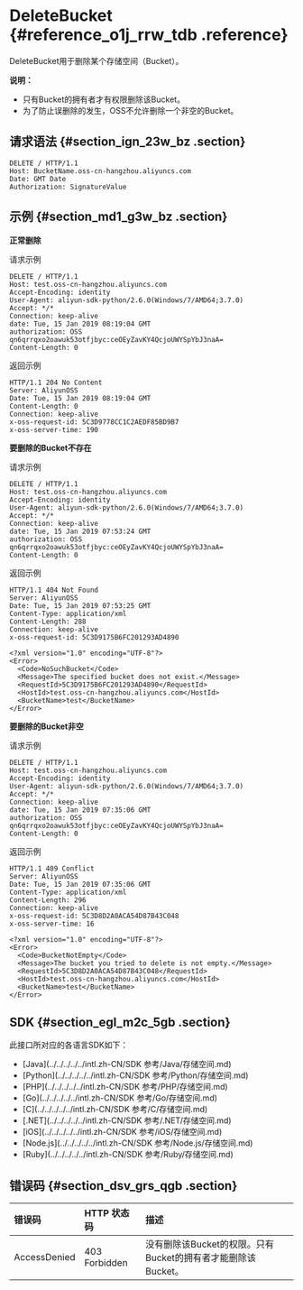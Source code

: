 # DeleteBucket {#reference_o1j_rrw_tdb .reference}

DeleteBucket用于删除某个存储空间（Bucket）。

**说明：** 

-   只有Bucket的拥有者才有权限删除该Bucket。
-   为了防止误删除的发生，OSS不允许删除一个非空的Bucket。

## 请求语法 {#section_ign_23w_bz .section}

```
DELETE / HTTP/1.1
Host: BucketName.oss-cn-hangzhou.aliyuncs.com
Date: GMT Date
Authorization: SignatureValue
```

## 示例 {#section_md1_g3w_bz .section}

**正常删除**

请求示例

```
DELETE / HTTP/1.1
Host: test.oss-cn-hangzhou.aliyuncs.com
Accept-Encoding: identity
User-Agent: aliyun-sdk-python/2.6.0(Windows/7/AMD64;3.7.0)
Accept: */*
Connection: keep-alive
date: Tue, 15 Jan 2019 08:19:04 GMT
authorization: OSS qn6qrrqxo2oawuk53otfjbyc:ceOEyZavKY4QcjoUWYSpYbJ3naA=
Content-Length: 0
```

返回示例

```
HTTP/1.1 204 No Content
Server: AliyunOSS
Date: Tue, 15 Jan 2019 08:19:04 GMT
Content-Length: 0
Connection: keep-alive
x-oss-request-id: 5C3D9778CC1C2AEDF85BD9B7
x-oss-server-time: 190
```

**要删除的Bucket不存在**

请求示例

```
DELETE / HTTP/1.1
Host: test.oss-cn-hangzhou.aliyuncs.com
Accept-Encoding: identity
User-Agent: aliyun-sdk-python/2.6.0(Windows/7/AMD64;3.7.0)
Accept: */*
Connection: keep-alive
date: Tue, 15 Jan 2019 07:53:24 GMT
authorization: OSS qn6qrrqxo2oawuk53otfjbyc:ceOEyZavKY4QcjoUWYSpYbJ3naA=
Content-Length: 0
```

返回示例

```
HTTP/1.1 404 Not Found
Server: AliyunOSS
Date: Tue, 15 Jan 2019 07:53:25 GMT
Content-Type: application/xml
Content-Length: 288
Connection: keep-alive
x-oss-request-id: 5C3D9175B6FC201293AD4890

<?xml version="1.0" encoding="UTF-8"?>
<Error>
  <Code>NoSuchBucket</Code>
  <Message>The specified bucket does not exist.</Message>
  <RequestId>5C3D9175B6FC201293AD4890</RequestId>
  <HostId>test.oss-cn-hangzhou.aliyuncs.com</HostId>
  <BucketName>test</BucketName>
</Error>
```

**要删除的Bucket非空**

请求示例

```
DELETE / HTTP/1.1
Host: test.oss-cn-hangzhou.aliyuncs.com
Accept-Encoding: identity
User-Agent: aliyun-sdk-python/2.6.0(Windows/7/AMD64;3.7.0)
Accept: */*
Connection: keep-alive
date: Tue, 15 Jan 2019 07:35:06 GMT
authorization: OSS qn6qrrqxo2oawuk53otfjbyc:ceOEyZavKY4QcjoUWYSpYbJ3naA=
Content-Length: 0
```

返回示例

```
HTTP/1.1 409 Conflict
Server: AliyunOSS
Date: Tue, 15 Jan 2019 07:35:06 GMT
Content-Type: application/xml
Content-Length: 296
Connection: keep-alive
x-oss-request-id: 5C3D8D2A0ACA54D87B43C048
x-oss-server-time: 16

<?xml version="1.0" encoding="UTF-8"?>
<Error>
  <Code>BucketNotEmpty</Code>
  <Message>The bucket you tried to delete is not empty.</Message>
  <RequestId>5C3D8D2A0ACA54D87B43C048</RequestId>
  <HostId>test.oss-cn-hangzhou.aliyuncs.com</HostId>
  <BucketName>test</BucketName>
</Error>
```

## SDK {#section_egl_m2c_5gb .section}

此接口所对应的各语言SDK如下：

-   [Java](../../../../../intl.zh-CN/SDK 参考/Java/存储空间.md)
-   [Python](../../../../../intl.zh-CN/SDK 参考/Python/存储空间.md)
-   [PHP](../../../../../intl.zh-CN/SDK 参考/PHP/存储空间.md)
-   [Go](../../../../../intl.zh-CN/SDK 参考/Go/存储空间.md)
-   [C](../../../../../intl.zh-CN/SDK 参考/C/存储空间.md)
-   [.NET](../../../../../intl.zh-CN/SDK 参考/.NET/存储空间.md)
-   [iOS](../../../../../intl.zh-CN/SDK 参考/iOS/存储空间.md)
-   [Node.js](../../../../../intl.zh-CN/SDK 参考/Node.js/存储空间.md)
-   [Ruby](../../../../../intl.zh-CN/SDK 参考/Ruby/存储空间.md)

## 错误码 {#section_dsv_grs_qgb .section}

|错误码|HTTP 状态码|描述|
|:--|:-------|:-|
|AccessDenied|403 Forbidden|没有删除该Bucket的权限。只有Bucket的拥有者才能删除该Bucket。|

